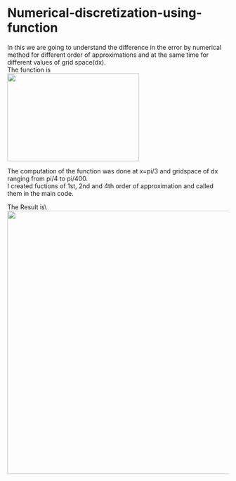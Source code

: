 # Numerical-discretization-using-function
In this we are going to understand the difference in the error by numerical method for different order of approximations and at the same time for different values of grid space(dx).\
The function is\
<img src="https://user-images.githubusercontent.com/74448981/105075379-b48f5100-5aaf-11eb-83c2-88c2cb179a55.png" height="200" width="300">

The computation of the function was done at x=pi/3 and gridspace of dx ranging from pi/4 to pi/400.\
I created fuctions of 1st, 2nd and 4th order of approximation and called them in the main code.

The Result is\ 
<img src="https://user-images.githubusercontent.com/74448981/105629482-3a711a80-5e69-11eb-9293-b06b6a0e85e0.jpg" height="600" width="800">

